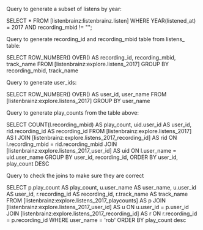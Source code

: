 Query to generate a subset of listens by year:

SELECT
  *
FROM
  [listenbrainz:listenbrainz.listen]
WHERE
  YEAR(listened_at) = 2017
  AND recording_mbid != "";


Query to generate recording_id and recording_mbid table from listens_<year> table:

SELECT
  ROW_NUMBER() OVER() AS recording_id,
  recording_mbid,
  track_name
FROM
  [listenbrainz:explore.listens_2017] 
GROUP BY
  recording_mbid,
  track_name

Query to generate user_ids:

SELECT
  ROW_NUMBER() OVER() AS user_id,
  user_name
FROM
  [listenbrainz:explore.listens_2017]
GROUP BY
  user_name

Query to generate play_counts from the table above:

SELECT
  COUNT(l.recording_mbid) AS play_count,
  uid.user_id AS user_id,
  rid.recording_id AS recording_id
FROM
  [listenbrainz:explore.listens_2017] AS l
JOIN
  [listenbrainz:explore.listens_2017_recording_id] AS rid
ON
  l.recording_mbid = rid.recording_mbid
JOIN
  [listenbrainz:explore.listens_2017_user_id] AS uid
ON
  l.user_name = uid.user_name
GROUP BY
  user_id,
  recording_id,
ORDER BY
  user_id,
  play_count DESC


Query to check the joins to make sure they are correct

SELECT
  p.play_count AS play_count,
  u.user_name AS user_name,
  u.user_id AS user_id,
  r.recording_id AS recording_id,
  r.track_name AS track_name
FROM
  [listenbrainz:explore.listens_2017_playcounts] AS p
JOIN
  [listenbrainz:explore.listens_2017_user_id] AS u
ON
  u.user_id = p.user_id
JOIN
  [listenbrainz:explore.listens_2017_recording_id] AS r
ON
  r.recording_id = p.recording_id
WHERE
  user_name = 'rob'
ORDER BY
  play_count desc
